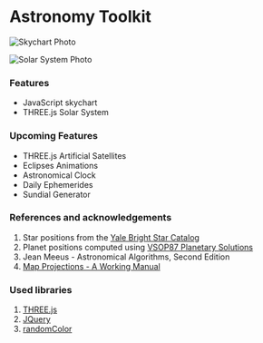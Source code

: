 # Astronomy Toolkit

![Skychart Photo](http://i.imgur.com/JPqbVw6.png)

![Solar System Photo](http://i.imgur.com/p0vaf6H.png)

### Features
* JavaScript skychart
* THREE.js Solar System

### Upcoming Features
* THREE.js Artificial Satellites
* Eclipses Animations
* Astronomical Clock
* Daily Ephemerides
* Sundial Generator

### References and acknowledgements
1. Star positions from the [Yale Bright Star Catalog](http://cdsarc.u-strasbg.fr/viz-bin/Cat?V/50)
2. Planet positions computed using [VSOP87 Planetary  Solutions](http://cdsarc.u-strasbg.fr/viz-bin/Cat?cat=VI%2f81&target=brief&msg=redirected%20by%20VizieR)
3. Jean Meeus - Astronomical Algorithms, Second Edition
4. [Map Projections - A Working Manual](http://eaps.mit.edu/12.114/Map_projections_a_working_manual.pdf)

### Used libraries
1. [THREE.js](https://github.com/mrdoob/three.js/)
2. [JQuery](https://github.com/jquery/jquery)
3. [randomColor](https://github.com/davidmerfield/randomColor)
